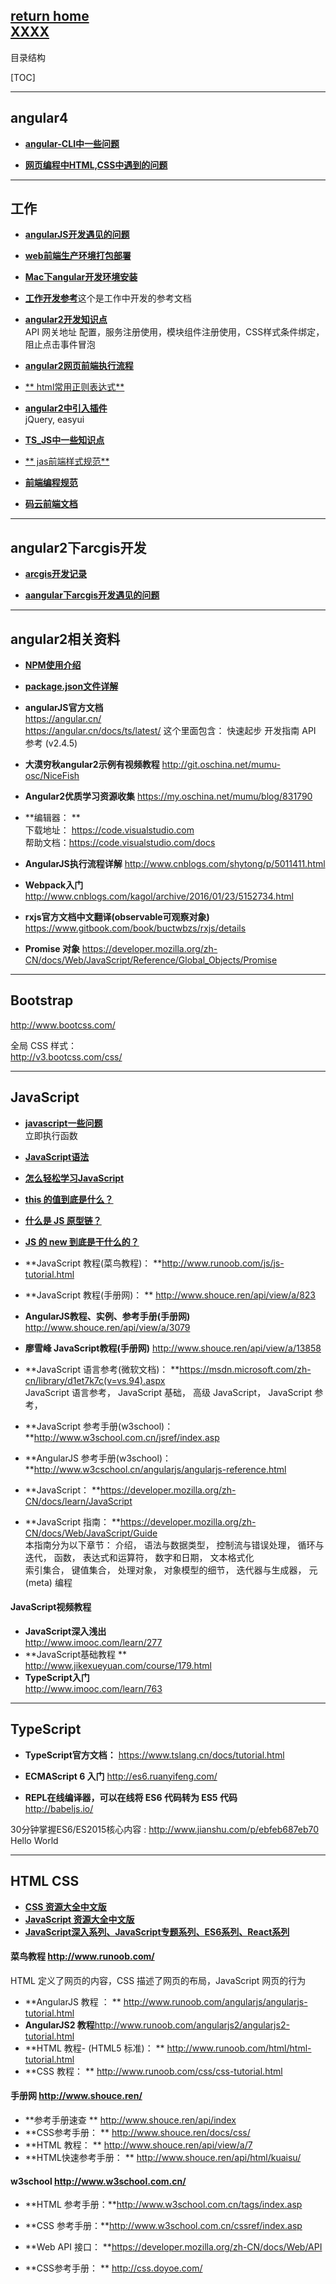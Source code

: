 [**return home**](Home)     
[XXXX](#jump)
-------  
目录结构    

[TOC]    

------
## angular4   

* [**angular-CLI中一些问题**](angular-CLI中一些问题)        


* [**网页编程中HTML,CSS中遇到的问题**](网页编程中HTML,CSS中遇到的问题)        

 
-----    
## 工作

* [**angularJS开发遇见的问题**](angularJS%E5%BC%80%E5%8F%91%E9%81%87%E8%A7%81%E7%9A%84%E9%97%AE%E9%A2%98)       

* [**web前端生产环境打包部署**](web前端生产环境部署)        

* [**Mac下angular开发环境安装**](Mac下angular开发环境安装)      

* [**工作开发参考**](工作开发参考)这个是工作中开发的参考文档         

* [**angular2开发知识点**](angular2开发知识点)       
API 网关地址 配置，服务注册使用，模块组件注册使用，CSS样式条件绑定，阻止点击事件冒泡       

* [**angular2网页前端执行流程**](angular2网页前端执行流程)       

* [** html常用正则表达式**](html常用正则表达式)      

* [**angular2中引入插件**](angular2中引入插件)         
jQuery,  easyui        

* [**TS_JS中一些知识点**](TS_JS中一些知识点)        
 
* [** jas前端样式规范**](jas前端样式规范)     

* [**前端编程规范**](前端编程规范)      

* [**码云前端文档**](http://git.oschina.net/open-code-web/web-doc/wikis/Home)      

----------------
## angular2下arcgis开发    

* [**arcgis开发记录**](arcgis开发记录)       

* [**aangular下arcgis开发遇见的问题**](angular下arcgis开发遇见的问题)       

------------------
## angular2相关资料

* [**NPM使用介绍**](NPM使用介绍)     

* [**package.json文件详解**](package.json文件详解)     

* **angularJS官方文档**      
https://angular.cn/           
https://angular.cn/docs/ts/latest/  这个里面包含： 快速起步 开发指南   API 参考 (v2.4.5)    
 
* **大漠穷秋angular2示例有视频教程** http://git.oschina.net/mumu-osc/NiceFish      

* **Angular2优质学习资源收集**  https://my.oschina.net/mumu/blog/831790

* **编辑器： **         
下载地址： https://code.visualstudio.com     
帮助文档：https://code.visualstudio.com/docs 

* **AngularJS执行流程详解** http://www.cnblogs.com/shytong/p/5011411.html    

* **Webpack入门** http://www.cnblogs.com/kagol/archive/2016/01/23/5152734.html

* **rxjs官方文档中文翻译(observable可观察对象)** https://www.gitbook.com/book/buctwbzs/rxjs/details       

* **Promise 对象** https://developer.mozilla.org/zh-CN/docs/Web/JavaScript/Reference/Global_Objects/Promise       


-----
## Bootstrap   

http://www.bootcss.com/     

全局 CSS 样式：    
http://v3.bootcss.com/css/      



----
## JavaScript    

* [**javascript一些问题**](javascript%E4%B8%80%E4%BA%9B%E9%97%AE%E9%A2%98)      
立即执行函数       
* [**JavaScript语法**](JavaScript%E8%AF%AD%E6%B3%95)     

* [**怎么轻松学习JavaScript**](http://www.jianshu.com/p/cba0eeba2371)       
 
* [**this 的值到底是什么？**](https://zhuanlan.zhihu.com/p/23804247)      
* [**什么是 JS 原型链？**](https://zhuanlan.zhihu.com/p/23090041?refer=study-fe)     
* [**JS 的 new 到底是干什么的？**](https://zhuanlan.zhihu.com/p/23987456?refer=study-fe)      
  
* **JavaScript 教程(菜鸟教程)： **http://www.runoob.com/js/js-tutorial.html      
* **JavaScript 教程(手册网)： **  http://www.shouce.ren/api/view/a/823      
* **AngularJS教程、实例、参考手册(手册网)**   http://www.shouce.ren/api/view/a/3079 
* **廖雪峰 JavaScript教程(手册网)** http://www.shouce.ren/api/view/a/13858         
* **JavaScript 语言参考(微软文档)： **https://msdn.microsoft.com/zh-cn/library/d1et7k7c(v=vs.94).aspx      
JavaScript 语言参考，  JavaScript 基础，  高级 JavaScript， JavaScript 参考，        
* **JavaScript 参考手册(w3school)：**http://www.w3school.com.cn/jsref/index.asp      
* **AngularJS 参考手册(w3school)： **http://www.w3cschool.cn/angularjs/angularjs-reference.html      
* **JavaScript： **https://developer.mozilla.org/zh-CN/docs/learn/JavaScript    
* **JavaScript 指南： **https://developer.mozilla.org/zh-CN/docs/Web/JavaScript/Guide      
本指南分为以下章节：
介绍， 语法与数据类型， 控制流与错误处理， 循环与迭代， 函数， 表达式和运算符， 数字和日期， 文本格式化      
索引集合，  键值集合，  处理对象，  对象模型的细节，  迭代器与生成器， 元 (meta) 编程        

#### JavaScript视频教程    

* **JavaScript深入浅出**    
http://www.imooc.com/learn/277       
* **JavaScript基础教程 **     
http://www.jikexueyuan.com/course/179.html    
* **TypeScript入门**     
http://www.imooc.com/learn/763       

---------
## TypeScript     

* **TypeScript官方文档：**  https://www.tslang.cn/docs/tutorial.html      

* **ECMAScript 6 入门**  http://es6.ruanyifeng.com/      
* **REPL在线编译器，可以在线将 ES6 代码转为 ES5 代码**       
 http://babeljs.io/          

30分钟掌握ES6/ES2015核心内容 : http://www.jianshu.com/p/ebfeb687eb70    
<span id="jump">Hello World</span>   

----------
## HTML CSS 

* [**CSS 资源大全中文版**](https://github.com/jobbole/awesome-css-cn)     
* [**JavaScript 资源大全中文版**](https://github.com/jobbole/awesome-javascript-cn)     
* [**JavaScript深入系列、JavaScript专题系列、ES6系列、React系列**](https://github.com/mqyqingfeng/Blog)      


#### 菜鸟教程 http://www.runoob.com/    
HTML 定义了网页的内容，CSS 描述了网页的布局，JavaScript 网页的行为      
* **AngularJS 教程 ： **  http://www.runoob.com/angularjs/angularjs-tutorial.html    
* **AngularJS2 教程**http://www.runoob.com/angularjs2/angularjs2-tutorial.html    
* **HTML 教程- (HTML5 标准)： **  http://www.runoob.com/html/html-tutorial.html     
* **CSS 教程： **   http://www.runoob.com/css/css-tutorial.html    

#### 手册网 http://www.shouce.ren/      
* **参考手册速查 **   http://www.shouce.ren/api/index   
* **CSS参考手册： **  http://www.shouce.ren/docs/css/    
* **HTML 教程： ** http://www.shouce.ren/api/view/a/7     
* **HTML快速参考手册：  **   http://www.shouce.ren/api/html/kuaisu/     

#### w3school http://www.w3school.com.cn/       
* **HTML 参考手册：**http://www.w3school.com.cn/tags/index.asp       
* **CSS 参考手册：**http://www.w3school.com.cn/cssref/index.asp      
   
* **Web API 接口： **https://developer.mozilla.org/zh-CN/docs/Web/API       
* **CSS参考手册： **  http://css.doyoe.com/